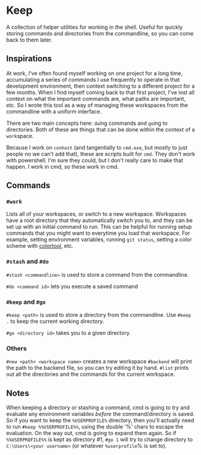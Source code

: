 # Keep

  A collection of helper utilities for working in the shell. Useful for quickly
    storing commands and directories from the commandline, so you can come back
    to them later.

## Inspirations

At work, I've often found myself working on one project for a long time,
  accumulating a series of commands I use frequently to operate in that
  development environment, then context switching to a different project for a
  few months. When I find myself coming back to that first project, I've lost
  all context on what the important commands are, what paths are important,
  etc.
So I wrote this tool as a way of managing these workspaces from the
  commandline with a uniform interface.

There are two main concepts here: `do`ing commands and `go`ing to directories.
Both of these are things that can be done within the context of a `work`space.

Because I work on `conhost` (and tangentially to `cmd.exe`, but mostly to
 just people no we can't add that), these are scripts built for `cmd`. They
 don't work with powershell. I'm sure they could, but I don't really care to
 make that happen. I work in cmd, so these work in cmd.

## Commands

### `#work`

Lists all of your workspaces, or switch to a new workspace.
Workspaces have a root directory that they automatically switch you to, and
  they can be set up with an initial command to run. This can be helpful for
  running setup commands that you might want to everytime you load that
  workspace.
For example, setting environment variables, running `git status`, setting a
  color scheme with [colortool](https://www.github.com/microsoft/console), etc.

### `#stash` and `#do`

`#stash <commandline>` is used to store a command from the commandline.

`#do <command id>` lets you execute a saved command

### `#keep` and `#go`

`#keep <path>` is used to store a directory from the commandline.
  Use `#keep .` to keep the current working directory.

`#go <directory id>` takes you to a given directory.

### Others

`#new <path> <workspace name>` creates a new workspace
`#backend` will print the path to the backend file, so you can try editing it
  by hand.
`#list` prints out all the directories and the commands for the current
  workspace.


## Notes

When keeping a directory or stashing a command, cmd is going to try and
  evaluate any environment variables _before_ the command/directory is saved.
So if you want to keep the `%USERPROFILE%` directory, then you'll actually
  need to run `#keep %%USERPROFILE%%`, using the double '%' chars to escape
  the evaluation.
On the way out, cmd is going to expand them again.
So if `%%USERPROFILE%%` is kept as directory #1, `#go 1` will try to change
  directory to `C:\Users\<your username>` (or whatever `%userprofile`% is set
  to).

